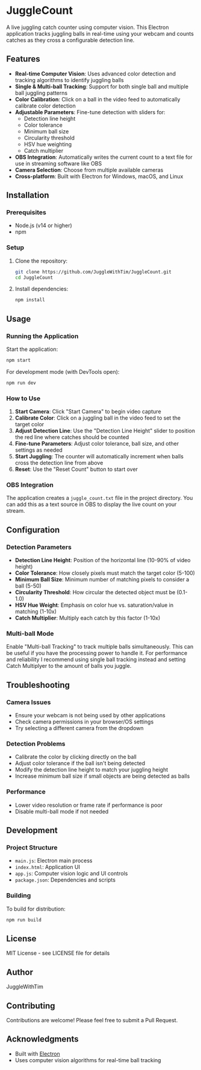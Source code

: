 # JuggleCount

A live juggling catch counter using computer vision. This Electron application tracks juggling balls in real-time using your webcam and counts catches as they cross a configurable detection line.

## Features

- **Real-time Computer Vision**: Uses advanced color detection and tracking algorithms to identify juggling balls
- **Single & Multi-ball Tracking**: Support for both single ball and multiple ball juggling patterns
- **Color Calibration**: Click on a ball in the video feed to automatically calibrate color detection
- **Adjustable Parameters**: Fine-tune detection with sliders for:
  - Detection line height
  - Color tolerance
  - Minimum ball size
  - Circularity threshold
  - HSV hue weighting
  - Catch multiplier
- **OBS Integration**: Automatically writes the current count to a text file for use in streaming software like OBS
- **Camera Selection**: Choose from multiple available cameras
- **Cross-platform**: Built with Electron for Windows, macOS, and Linux

## Installation

### Prerequisites

- Node.js (v14 or higher)
- npm

### Setup

1. Clone the repository:
   ```bash
   git clone https://github.com/JuggleWithTim/JuggleCount.git
   cd JuggleCount
   ```

2. Install dependencies:
   ```bash
   npm install
   ```

## Usage

### Running the Application

Start the application:
```bash
npm start
```

For development mode (with DevTools open):
```bash
npm run dev
```

### How to Use

1. **Start Camera**: Click "Start Camera" to begin video capture
2. **Calibrate Color**: Click on a juggling ball in the video feed to set the target color
3. **Adjust Detection Line**: Use the "Detection Line Height" slider to position the red line where catches should be counted
4. **Fine-tune Parameters**: Adjust color tolerance, ball size, and other settings as needed
5. **Start Juggling**: The counter will automatically increment when balls cross the detection line from above
6. **Reset**: Use the "Reset Count" button to start over

### OBS Integration

The application creates a `juggle_count.txt` file in the project directory. You can add this as a text source in OBS to display the live count on your stream.

## Configuration

### Detection Parameters

- **Detection Line Height**: Position of the horizontal line (10-90% of video height)
- **Color Tolerance**: How closely pixels must match the target color (5-100)
- **Minimum Ball Size**: Minimum number of matching pixels to consider a ball (5-50)
- **Circularity Threshold**: How circular the detected object must be (0.1-1.0)
- **HSV Hue Weight**: Emphasis on color hue vs. saturation/value in matching (1-10x)
- **Catch Multiplier**: Multiply each catch by this factor (1-10x)

### Multi-ball Mode

Enable "Multi-ball Tracking" to track multiple balls simultaneously. This can be useful if you have the processing power to handle it.
For performance and reliability I recommend using single ball tracking instead and setting Catch Multiplyer to the amount of balls you juggle.

## Troubleshooting

### Camera Issues

- Ensure your webcam is not being used by other applications
- Check camera permissions in your browser/OS settings
- Try selecting a different camera from the dropdown

### Detection Problems

- Calibrate the color by clicking directly on the ball
- Adjust color tolerance if the ball isn't being detected
- Modify the detection line height to match your juggling height
- Increase minimum ball size if small objects are being detected as balls

### Performance

- Lower video resolution or frame rate if performance is poor
- Disable multi-ball mode if not needed

## Development

### Project Structure

- `main.js`: Electron main process
- `index.html`: Application UI
- `app.js`: Computer vision logic and UI controls
- `package.json`: Dependencies and scripts

### Building

To build for distribution:
```bash
npm run build
```

## License

MIT License - see LICENSE file for details

## Author

JuggleWithTim

## Contributing

Contributions are welcome! Please feel free to submit a Pull Request.

## Acknowledgments

- Built with [Electron](https://electronjs.org/)
- Uses computer vision algorithms for real-time ball tracking
